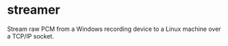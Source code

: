 streamer
========

Stream raw PCM from a Windows recording device to a Linux machine over a TCP/IP socket.
